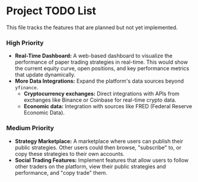 # Project TODO List

This file tracks the features that are planned but not yet implemented.

### High Priority
-   **Real-Time Dashboard:** A web-based dashboard to visualize the performance of paper trading strategies in real-time. This would show the current equity curve, open positions, and key performance metrics that update dynamically.
-   **More Data Integrations:** Expand the platform's data sources beyond `yfinance`.
    -   **Cryptocurrency exchanges:** Direct integrations with APIs from exchanges like Binance or Coinbase for real-time crypto data.
    -   **Economic data:** Integration with sources like FRED (Federal Reserve Economic Data).

### Medium Priority
-   **Strategy Marketplace:** A marketplace where users can publish their public strategies. Other users could then browse, "subscribe" to, or copy these strategies to their own accounts.
-   **Social Trading Features:** Implement features that allow users to follow other traders on the platform, view their public strategies and performance, and "copy trade" them.
